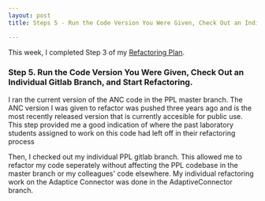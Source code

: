 ```yaml
---
layout: post
title: Steps 5 - Run the Code Version You Were Given, Check Out an Individual Gitlab Branch, and Start Refactoring.

---
```


This week, I completed Step 3 of my [Refactoring Plan](https://cabreraleon.github.io/ANCrefactorplan/).

### Step 5. Run the Code Version You Were Given, Check Out an Individual Gitlab Branch, and Start Refactoring.

  I ran the current version of the ANC code in the PPL master branch. The ANC version I was given to refactor was pushed three years ago and is the most recently released version that is currently accesible for public use. This step provided me a good indication of where the past laboratory students assigned to work on this code had left off in their refactoring process <br>

  Then, I checked out my individual PPL gitlab branch. This allowed me to refactor my code seperately without affecting the PPL codebase in the master branch or my colleagues' code elsewhere. My individual refactoring work on the Adaptice Connector was done in the AdaptiveConnector branch. <br>


